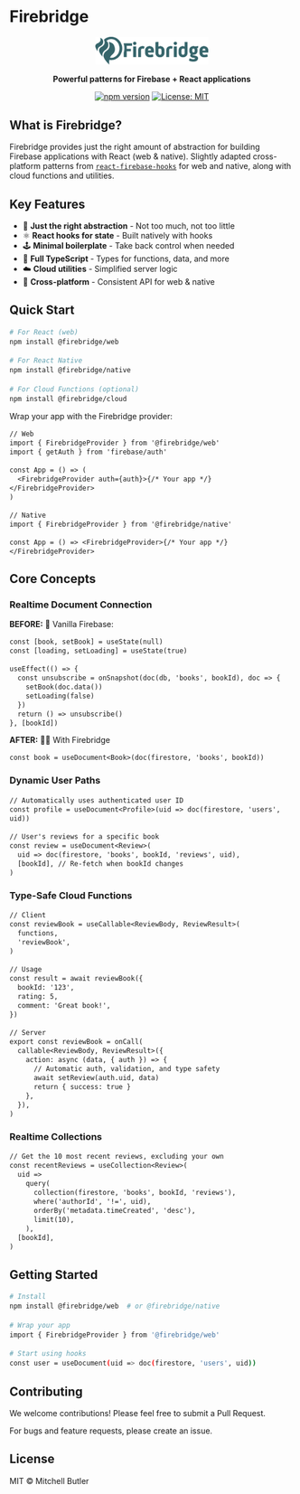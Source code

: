 # Firebridge

<div align="center">
  <img src="docs/logo/light.svg" alt="Firebridge" width="200" />
  <p><strong>Powerful patterns for Firebase + React applications</strong></p>
  
  [![npm version](https://img.shields.io/npm/v/@firebridge/web.svg?style=flat)](https://www.npmjs.com/package/@firebridge/web)
  [![License: MIT](https://img.shields.io/badge/License-MIT-yellow.svg)](https://opensource.org/licenses/MIT)
</div>

## What is Firebridge?

Firebridge provides just the right amount of abstraction for building Firebase applications with React (web & native). Slightly adapted cross-platform patterns from [`react-firebase-hooks`](https://github.com/firebase/firebase-js-sdk/tree/master/packages/react-firebase-hooks) for web and native, along with cloud functions and utilities.

## Key Features

- 🤌 **Just the right abstraction** - Not too much, not too little
- ⚛️ **React hooks for state** - Built natively with hooks
- 🕹️ **Minimal boilerplate** - Take back control when needed
- 🔌 **Full TypeScript** - Types for functions, data, and more
- ☁️ **Cloud utilities** - Simplified server logic
- 📱 **Cross-platform** - Consistent API for web & native

## Quick Start

```bash
# For React (web)
npm install @firebridge/web

# For React Native
npm install @firebridge/native

# For Cloud Functions (optional)
npm install @firebridge/cloud
```

Wrap your app with the Firebridge provider:

```tsx
// Web
import { FirebridgeProvider } from '@firebridge/web'
import { getAuth } from 'firebase/auth'

const App = () => (
  <FirebridgeProvider auth={auth}>{/* Your app */}</FirebridgeProvider>
)

// Native
import { FirebridgeProvider } from '@firebridge/native'

const App = () => <FirebridgeProvider>{/* Your app */}</FirebridgeProvider>
```

## Core Concepts

### Realtime Document Connection

**BEFORE:** 🙅 Vanilla Firebase:

```tsx
const [book, setBook] = useState(null)
const [loading, setLoading] = useState(true)

useEffect(() => {
  const unsubscribe = onSnapshot(doc(db, 'books', bookId), doc => {
    setBook(doc.data())
    setLoading(false)
  })
  return () => unsubscribe()
}, [bookId])
```

**AFTER:** 🙋🏼 With Firebridge

```tsx
const book = useDocument<Book>(doc(firestore, 'books', bookId))
```

### Dynamic User Paths

```tsx
// Automatically uses authenticated user ID
const profile = useDocument<Profile>(uid => doc(firestore, 'users', uid))

// User's reviews for a specific book
const review = useDocument<Review>(
  uid => doc(firestore, 'books', bookId, 'reviews', uid),
  [bookId], // Re-fetch when bookId changes
)
```

### Type-Safe Cloud Functions

```tsx
// Client
const reviewBook = useCallable<ReviewBody, ReviewResult>(
  functions,
  'reviewBook',
)

// Usage
const result = await reviewBook({
  bookId: '123',
  rating: 5,
  comment: 'Great book!',
})

// Server
export const reviewBook = onCall(
  callable<ReviewBody, ReviewResult>({
    action: async (data, { auth }) => {
      // Automatic auth, validation, and type safety
      await setReview(auth.uid, data)
      return { success: true }
    },
  }),
)
```

### Realtime Collections

```tsx
// Get the 10 most recent reviews, excluding your own
const recentReviews = useCollection<Review>(
  uid =>
    query(
      collection(firestore, 'books', bookId, 'reviews'),
      where('authorId', '!=', uid),
      orderBy('metadata.timeCreated', 'desc'),
      limit(10),
    ),
  [bookId],
)
```

## Getting Started

```bash
# Install
npm install @firebridge/web  # or @firebridge/native

# Wrap your app
import { FirebridgeProvider } from '@firebridge/web'

# Start using hooks
const user = useDocument(uid => doc(firestore, 'users', uid))
```

## Contributing

We welcome contributions! Please feel free to submit a Pull Request.

For bugs and feature requests, please create an issue.

## License

MIT © Mitchell Butler
